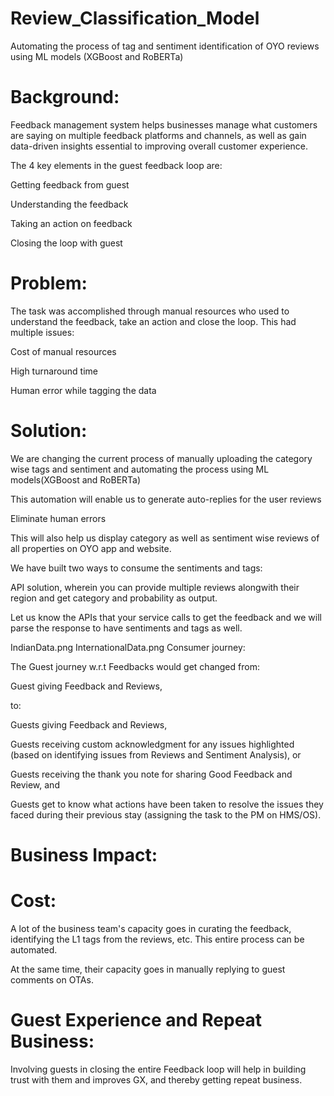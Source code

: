 # Review_Classification_Model
Automating the process of tag and sentiment identification of OYO reviews using ML models (XGBoost and RoBERTa)


# Background:


Feedback management system helps businesses manage what customers are saying on multiple feedback platforms and channels, as well as gain data-driven insights essential to improving overall customer experience.


The 4 key elements in the guest feedback loop are:

Getting feedback from guest

Understanding the feedback

Taking an action on feedback

Closing the loop with guest

# Problem:


The task was accomplished through manual resources who used to understand the feedback, take an action and close the loop. This had multiple issues:

Cost of manual resources

High turnaround time

Human error while tagging the data

# Solution:

We are changing the current process of manually uploading the category wise tags and sentiment and automating the process using ML models(XGBoost and RoBERTa)

This automation will enable us to generate auto-replies for the user reviews

Eliminate human errors

This will also help us display category as well as sentiment wise reviews of all properties on OYO app and website.


We have built two ways to consume the sentiments and tags:

API solution, wherein you can provide multiple reviews alongwith their region and get category and probability as output.

Let us know the APIs that your service calls to get the feedback and we will parse the response to have sentiments and tags as well.

IndianData.png
InternationalData.png
Consumer journey:


The Guest journey w.r.t Feedbacks would get changed from:

Guest giving Feedback and Reviews,


to:

Guests giving Feedback and Reviews,

Guests receiving custom acknowledgment for any issues highlighted (based on identifying issues from Reviews and Sentiment Analysis), or

Guests receiving the thank you note for sharing Good Feedback and Review, and

Guests get to know what actions have been taken to resolve the issues they faced during their previous stay (assigning the task to the PM on HMS/OS).


# Business Impact:


# Cost:

A lot of the business team's capacity goes in curating the feedback, identifying the L1 tags from the reviews, etc. This entire process can be automated.

At the same time, their capacity goes in manually replying to guest comments on OTAs. 


# Guest Experience and Repeat Business:

Involving guests in closing the entire Feedback loop will help in building trust with them and improves GX, and thereby getting repeat business.

